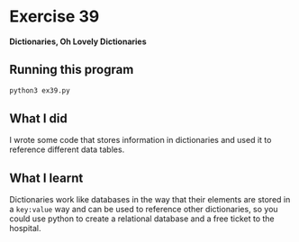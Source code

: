# Exercise 39

**Dictionaries, Oh Lovely Dictionaries**

## Running this program

```sh
python3 ex39.py
```

## What I did

I wrote some code that stores information in dictionaries and used it to reference different data tables.

## What I learnt

Dictionaries work like databases in the way that their elements are stored in a `key:value` way and can be used to reference other dictionaries, so you could use python to create a relational database and a free ticket to the hospital.

